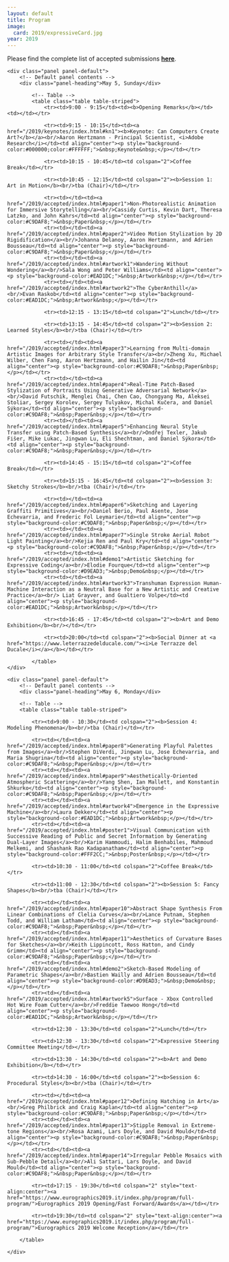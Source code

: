 ```yaml
---
layout: default
title: Program
image:
  card: 2019/expressiveCard.jpg
year: 2019
---
```


Please find the complete list of accepted submissions **[here](/2019/accepted/index.html)**.

<div class="col-12 col-sm-12 col-lg-12">

	<div class="panel panel-default">
		<!-- Default panel contents -->
		<div class="panel-heading">May 5, Sunday</div>

			<!-- Table -->
			<table class="table table-striped">
				<tr><td>9:00 - 9:15</td><td><b>Opening Remarks</b></td><td></td></tr>

				<tr><td>9:15 - 10:15</td><td><a href="/2019/keynotes/index.html#kn1"><b>Keynote: Can Computers Create Art?</b></a><br/>Aaron Hertzmann - Principal Scientist, <i>Adobe Research</i></td><td align="center"><p style="background-color:#000000;color:#FFFFFF;">&nbsp;Keynote&nbsp;</p></td></tr>
				
				<tr><td>10:15 - 10:45</td><td colspan="2">Coffee Break</td></tr>

				<tr><td>10:45 - 12:15</td><td colspan="2"><b>Session 1: Art in Motion</b><br/>tba (Chair)</td></tr>

				<tr><td></td><td><a href="/2019/accepted/index.html#paper1">Non-Photorealistic Animation for Immersive Storytelling</a><br/>Cassidy Curtis, Kevin Dart, Theresa Latzko, and John Kahrs</td><td align="center"><p style="background-color:#C9DAF8;">&nbsp;Paper&nbsp;</p></td></tr>
				<tr><td></td><td><a href="/2019/accepted/index.html#paper2">Video Motion Stylization by 2D Rigidification</a><br/>Johanna Delanoy, Aaron Hertzmann, and Adrien Bousseau</td><td align="center"><p style="background-color:#C9DAF8;">&nbsp;Paper&nbsp;</p></td></tr>
				<tr><td></td><td><a href="/2019/accepted/index.html#artwork1">Wandering Without Wondering</a><br/>Sala Wong and Peter Williams</td><td align="center"><p style="background-color:#EAD1DC;">&nbsp;Artwork&nbsp;</p></td></tr>
				<tr><td></td><td><a href="/2019/accepted/index.html#artwork2">The CyberAnthill</a><br/>Evan Raskob</td><td align="center"><p style="background-color:#EAD1DC;">&nbsp;Artwork&nbsp;</p></td></tr>

				<tr><td>12:15 - 13:15</td><td colspan="2">Lunch</td></tr>

				<tr><td>13:15 - 14:45</td><td colspan="2"><b>Session 2: Learned Styles</b><br/>tba (Chair)</td></tr>

				<tr><td></td><td><a href="/2019/accepted/index.html#paper3">Learning from Multi-domain Artistic Images for Arbitrary Style Transfer</a><br/>Zheng Xu, Michael Wilber, Chen Fang, Aaron Hertzmann, and Hailin Jin</td><td align="center"><p style="background-color:#C9DAF8;">&nbsp;Paper&nbsp;</p></td></tr>
				<tr><td></td><td><a href="/2019/accepted/index.html#paper4">Real-Time Patch-Based Stylization of Portraits Using Generative Adversarial Network</a><br/>David Futschik, Menglei Chai, Chen Cao, Chongyang Ma, Aleksei Stoliar, Sergey Korolev, Sergey Tulyakov, Michal Kučera, and Daniel Sýkora</td><td align="center"><p style="background-color:#C9DAF8;">&nbsp;Paper&nbsp;</p></td></tr>
				<tr><td></td><td><a href="/2019/accepted/index.html#paper5">Enhancing Neural Style Transfer using Patch-Based Synthesis</a><br/>Ondřej Texler, Jakub Fišer, Mike Lukac, Jingwan Lu, Eli Shechtman, and Daniel Sýkora</td><td align="center"><p style="background-color:#C9DAF8;">&nbsp;Paper&nbsp;</p></td></tr>
				
				<tr><td>14:45 - 15:15</td><td colspan="2">Coffee Break</td></tr>
				
				<tr><td>15:15 - 16:45</td><td colspan="2"><b>Session 3: Sketchy Strokes</b><br/>tba (Chair)</td></tr>

				<tr><td></td><td><a href="/2019/accepted/index.html#paper6">Sketching and Layering Graffiti Primitives</a><br/>Daniel Berio, Paul Asente, Jose Echevarria, and Frederic Fol Leymarie</td><td align="center"><p style="background-color:#C9DAF8;">&nbsp;Paper&nbsp;</p></td></tr>
				<tr><td></td><td><a href="/2019/accepted/index.html#paper7">Single Stroke Aerial Robot Light Painting</a><br/>Kejia Ren and Paul Kry</td><td align="center"><p style="background-color:#C9DAF8;">&nbsp;Paper&nbsp;</p></td></tr>
				<tr><td></td><td><a href="/2019/accepted/index.html#demo1">Artistic Sketching for Expressive Coding</a><br/>Elodie Fourque</td><td align="center"><p style="background-color:#D9EAD3;">&nbsp;Demo&nbsp;</p></td></tr>
				<tr><td></td><td><a href="/2019/accepted/index.html#artwork3">Transhuman Expression Human-Machine Interaction as a Neutral Base for a New Artistic and Creative Practice</a><br/> Liat Grayver, and Gualtiero Volpe</td><td align="center"><p style="background-color:#EAD1DC;">&nbsp;Artwork&nbsp;</p></td></tr>

				<tr><td>16:45 - 17:45</td><td colspan="2"><b>Art and Demo Exhibition</b><br/></td></tr>
				
				<tr><td>20:00</td><td colspan="2"><b>Social Dinner at <a href="https://www.leterrazzedelducale.com/"><i>Le Terrazze del Ducale</i></a></b></td></tr>

			</table>
	</div>

	<div class="panel panel-default">
		<!-- Default panel contents -->
		<div class="panel-heading">May 6, Monday</div>

		<!-- Table -->
		<table class="table table-striped">

			<tr><td>9:00 - 10:30</td><td colspan="2"><b>Session 4: Modeling Phenomena</b><br/>tba (Chair)</td></tr>

			<tr><td></td><td><a href="/2019/accepted/index.html#paper8">Generating Playful Palettes from Images</a><br/>Stephen DiVerdi, Jingwan Lu, Jose Echevarria, and Maria Shugrina</td><td align="center"><p style="background-color:#C9DAF8;">&nbsp;Paper&nbsp;</p></td></tr>
			<tr><td></td><td><a href="/2019/accepted/index.html#paper9">Aesthetically-Oriented Atmospheric Scattering</a><br/>Yang Shen, Ian Mallett, and Konstantin Shkurko</td><td align="center"><p style="background-color:#C9DAF8;">&nbsp;Paper&nbsp;</p></td></tr>
			<tr><td></td><td><a href="/2019/accepted/index.html#artwork4">Emergence in the Expressive Machine</a><br/>Laura Dekker</td><td align="center"><p style="background-color:#EAD1DC;">&nbsp;Artwork&nbsp;</p></td></tr>
			<tr><td></td><td><a href="/2019/accepted/index.html#poster1">Visual Communication with Successive Reading of Public and Secret Information by Generating Dual-Layer Images</a><br/>Karim Hammoudi, Halim Benhabiles, Mahmoud Melkemi, and Shashank Rao Kadapanatham</td><td align="center"><p style="background-color:#FFF2CC;">&nbsp;Poster&nbsp;</p></td></tr>
			
			<tr><td>10:30 - 11:00</td><td colspan="2">Coffee Break</td></tr>
			
			<tr><td>11:00 - 12:30</td><td colspan="2"><b>Session 5: Fancy Shapes</b><br/>tba (Chair)</td></tr>

			<tr><td></td><td><a href="/2019/accepted/index.html#paper10">Abstract Shape Synthesis From Linear Combinations of Clelia Curves</a><br/>Lance Putnam, Stephen Todd, and William Latham</td><td align="center"><p style="background-color:#C9DAF8;">&nbsp;Paper&nbsp;</p></td></tr>
			<tr><td></td><td><a href="/2019/accepted/index.html#paper11">Aesthetics of Curvature Bases for Sketches</a><br/>Keith Lippincott, Ross Hatton, and Cindy Grimm</td><td align="center"><p style="background-color:#C9DAF8;">&nbsp;Paper&nbsp;</p></td></tr>
			<tr><td></td><td><a href="/2019/accepted/index.html#demo2">Sketch-Based Modeling of Parametric Shapes</a><br/>Bastien Wailly and Adrien Bousseau</td><td align="center"><p style="background-color:#D9EAD3;">&nbsp;Demo&nbsp;</p></td></tr>
			<tr><td></td><td><a href="/2019/accepted/index.html#artwork5">Surface - Xbox Controlled Hot Wire Foam Cutter</a><br/>Freddie Taewoo Hong</td><td align="center"><p style="background-color:#EAD1DC;">&nbsp;Artwork&nbsp;</p></td></tr>

			<tr><td>12:30 - 13:30</td><td colspan="2">Lunch</td></tr>
			
			<tr><td>12:30 - 13:30</td><td colspan="2">Expressive Steering Committee Meeting</td></tr>
			
			<tr><td>13:30 - 14:30</td><td colspan="2"><b>Art and Demo Exhibition</b></td></tr>
			
			<tr><td>14:30 - 16:00</td><td colspan="2"><b>Session 6: Procedural Styles</b><br/>tba (Chair)</td></tr>
			
			<tr><td></td><td><a href="/2019/accepted/index.html#paper12">Defining Hatching in Art</a><br/>Greg Philbrick and Craig Kaplan</td><td align="center"><p style="background-color:#C9DAF8;">&nbsp;Paper&nbsp;</p></td></tr>
			<tr><td></td><td><a href="/2019/accepted/index.html#paper13">Stipple Removal in Extreme-tone Regions</a><br/>Rosa Azami, Lars Doyle, and David Mould</td><td align="center"><p style="background-color:#C9DAF8;">&nbsp;Paper&nbsp;</p></td></tr>
			<tr><td></td><td><a href="/2019/accepted/index.html#paper14">Irregular Pebble Mosaics with Sub-Pebble Detail</a><br/>Ali Sattari, Lars Doyle, and David Mould</td><td align="center"><p style="background-color:#C9DAF8;">&nbsp;Paper&nbsp;</p></td></tr>
			
			<tr><td>17:15 - 19:30</td><td colspan="2" style="text-align:center"><a href="https://www.eurographics2019.it/index.php/program/full-program/">Eurographics 2019 Opening/Fast Forward/Awards</a></td></tr>
			
			<tr><td>19:30</td><td colspan="2" style="text-align:center"><a href="https://www.eurographics2019.it/index.php/program/full-program/">Eurographics 2019 Welcome Reception</a></td></tr>

		</table>

	</div>

</div><!--/span-->